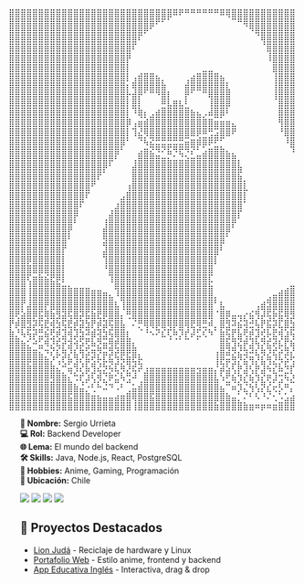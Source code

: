 <div style="display: flex; flex-wrap: wrap; align-items: flex-start;">

<!-- ASCII Art -->
<div style="flex: 1 1 300px; min-width: 250px;">
<pre>
⣿⣿⣿⣿⣿⣿⣿⣿⣿⣿⣿⣿⣿⣿⣿⣿⣿⣿⣿⣿⣿⣿⣿⣿⣿⣿⣿⣿⠿⠟⠛⠛⠛⠛⠛⠛⠿⢿⣿⣿⣿⣿⣿⣿⣿⣿⣿⣿⣿⣿⣿⣿⣿⣿⣿⣿⣿⣿⣿⣿
⣿⣿⣿⣿⣿⣿⣿⣿⣿⣿⣿⣿⣿⣿⣿⣿⣿⣿⣿⣿⣿⣿⣿⣿⣿⠟⠋⠁⠀⠀⠀⠀⠀⠀⠀⠀⠀⠀⠉⠛⢿⣿⣿⣿⣿⣿⣿⣿⣿⣿⣿⣿⣿⣿⣿⣿⣿⣿⣿⣿
⣿⣿⣿⣿⣿⣿⣿⣿⣿⣿⣿⣿⣿⣿⣿⣿⣿⣿⣿⣿⣿⣿⣿⠟⠁⠀⠀⠀⠀⠀⠀⠀⠀⠀⠀⠀⠀⠀⠀⠀⠀⠙⢿⣿⣿⣿⣿⣿⣿⣿⣿⣿⣿⣿⣿⣿⣿⣿⣿⣿
⣿⣿⣿⣿⣿⣿⣿⣿⣿⣿⣿⣿⣿⣿⣿⣿⣿⣿⣿⣿⣿⣿⠃⠀⠀⠀⠀⠀⠀⠀⠀⠀⠀⠀⠀⠀⠀⠀⠀⠀⠀⠀⠀⢻⣿⣿⣿⣿⣿⣿⣿⣿⣿⣿⣿⣿⣿⣿⣿⣿
⣿⣿⣿⣿⣿⣿⣿⣿⣿⣿⣿⣿⣿⣿⣿⣿⣿⣿⣿⣿⣿⠃⠀⠀⠀⠀⠀⠀⠀⠀⠀⠀⠀⠀⠀⠀⠀⠀⠀⠀⠀⠀⠀⠀⢿⣿⣿⣿⣿⣿⣿⣿⣿⣿⣿⣿⣿⣿⣿⣿
⣿⣿⣿⣿⣿⣿⣿⣿⣿⣿⣿⣿⣿⣿⣿⣿⣿⣿⣿⣿⡟⠀⠀⠀⠀⠀⠀⠀⠀⠀⠀⠀⠀⠀⠀⠀⠀⠀⠀⠀⠀⠀⠀⠀⠸⣿⣿⣿⣿⣿⣿⣿⣿⣿⣿⣿⣿⣿⣿⣿
⣿⣿⣿⣿⣿⣿⣿⣿⣿⣿⣿⣿⣿⣿⣿⣿⣿⣿⣿⣿⡇⠀⠀⠀⠀⠀⠀⠀⠀⠀⠀⠀⠀⣀⣀⠀⠀⠀⠀⠀⠀⠀⠀⠀⠀⣿⣿⣿⣿⣿⣿⣿⣿⣿⣿⣿⣿⣿⣿⣿
⣿⣿⣿⣿⣿⣿⣿⣿⣿⣿⣿⣿⣿⣿⣿⣿⣿⣿⣿⣿⡇⢠⣾⣿⣿⣦⡀⠀⠀⠀⢀⣴⣿⣿⣿⣿⣦⠀⠀⠀⠀⠀⠀⠀⠀⢸⣿⣿⣿⣿⣿⣿⣿⣿⣿⣿⣿⣿⣿⣿
⣿⣿⣿⣿⣿⣿⣿⣿⣿⣿⣿⣿⣿⣿⣿⣿⣿⣿⣿⣿⡆⢿⣿⣿⣿⣿⣷⠀⠀⠀⣾⣿⣿⣿⣿⣿⣿⣇⠀⠀⠀⠀⠀⠀⠀⢸⣿⣿⣿⣿⣿⣿⣿⣿⣿⣿⣿⣿⣿⣿
⣿⣿⣿⣿⣿⣿⣿⣿⣿⣿⣿⣿⣿⣿⣿⣿⣿⣿⣿⣿⡗⣾⡟⠁⠉⠙⣿⡇⠀⠀⡟⠁⠀⠉⢿⣿⣿⣿⠀⠀⠀⠀⠀⠀⠀⢸⣿⣿⣿⣿⣿⣿⣿⣿⣿⣿⣿⣿⣿⣿
⣿⣿⣿⣿⣿⣿⣿⣿⣿⣿⣿⣿⣿⣿⣿⣿⣿⣿⣿⣿⡇⣿⡇⠀⠀⠀⣛⣧⣿⣧⣃⠀⠀⠀⢸⣿⣿⡿⠀⠀⠀⠀⠀⠀⠀⠀⣿⣿⣿⣿⣿⣿⣿⣿⣿⣿⣿⣿⣿⣿
⣿⣿⣿⣿⣿⣿⣿⣿⣿⣿⣿⣿⣿⣿⣿⣿⣿⣿⣿⣿⡇⠘⢿⡆⣠⣾⣿⣿⣿⣿⣿⣷⣦⡠⠾⣿⡿⠃⠀⠀⠀⠀⠀⠀⠀⠀⣿⣿⣿⣿⣿⣿⣿⣿⣿⣿⣿⣿⣿⣿
⣿⣿⣿⣿⣿⣿⣿⣿⣿⣿⣿⣿⣿⣿⣿⣿⣿⣿⣿⣿⡿⢠⣶⣾⣿⣿⣿⣿⣿⣿⣿⣿⣿⣿⣿⣶⣶⣶⣄⠀⠀⠀⠀⠀⠀⠀⢻⣿⣿⣿⣿⣿⣿⣿⣿⣿⣿⣿⣿⣿
⣿⣿⣿⣿⣿⣿⣿⣿⣿⣿⣿⣿⣿⣿⣿⣿⣿⣿⣿⣿⡇⢹⣜⢿⣿⣿⣿⣿⣿⣿⣿⣿⡿⠿⢛⣩⣿⣿⠟⠀⠀⠀⠀⠀⠀⠀⠘⣿⣿⣿⣿⣿⣿⣿⣿⣿⣿⣿⣿⣿
⣿⣿⣿⣿⣿⣿⣿⣿⣿⣿⣿⣿⣿⣿⣿⣿⣿⣿⣿⣿⠃⠀⠙⢧⣝⣛⣛⣛⣛⣛⣭⣶⣾⣿⡿⠟⠋⠀⠀⠀⠀⠀⠀⠀⠀⠀⠀⠸⣿⣿⣿⣿⣿⣿⣿⣿⣿⣿⣿⣿
⣿⣿⣿⣿⣿⣿⣿⣿⣿⣿⣿⣿⣿⣿⣿⣿⣿⣿⣿⠃⠀⠀⣠⣶⣝⠻⠝⣯⠻⣟⠻⡝⠃⣡⣶⣿⣷⣄⡀⠀⠀⠀⠀⠀⠀⠀⠀⠀⠹⣿⣿⣿⣿⣿⣿⣿⣿⣿⣿⣿
⣿⣿⣿⣿⣿⣿⣿⣿⣿⣿⣿⣿⣿⣿⣿⣿⣿⡿⠃⠀⠀⢠⣿⣿⣿⣿⣶⣦⣥⣬⣵⣶⣿⣿⣿⣿⣿⣿⣿⡄⠀⠀⠀⠀⠀⠀⠀⠀⠀⠹⣿⣿⣿⣿⣿⣿⣿⣿⣿⣿
⣿⣿⣿⣿⣿⣿⣿⣿⣿⣿⣿⣿⣿⣿⣿⣿⡟⠁⠀⠀⠀⣾⣿⣿⣿⣿⣿⣿⣿⣿⣿⣿⣿⣿⣿⣿⣿⣿⣿⣷⠀⠀⠀⠀⠀⠀⠀⠀⠀⠀⠘⣿⣿⣿⣿⣿⣿⣿⣿⣿
⣿⣿⣿⣿⣿⣿⣿⣿⣿⣿⣿⣿⣿⣿⣿⠏⠀⠀⠀⠀⠀⣿⣿⣿⣿⣿⣿⣿⣿⣿⣿⣿⣿⣿⣿⣿⣿⣿⣿⣷⡀⠀⠀⠀⠀⠀⠀⠀⠀⠀⠀⠈⢿⣿⣿⣿⣿⣿⣿⣿
⣿⣿⣿⣿⣿⣿⣿⣿⣿⣿⣿⣿⣿⣿⠋⠀⠀⠀⠀⠀⢰⣿⣿⣿⣿⣿⣿⣿⣿⣿⣿⣿⣿⣿⣿⣿⣿⣿⣿⣿⣇⠀⠀⠀⠀⠀⠀⠀⠀⠀⠀⠀⠈⢿⣿⣿⣿⣿⣿⣿
⣿⣿⣿⣿⣿⣿⣿⣿⣿⣿⣿⣿⣿⠏⠀⠀⠀⠀⠀⣠⣿⣿⣿⣿⣿⣿⣿⣿⣿⣿⣿⣿⣿⣿⣿⣿⣿⣿⣿⣿⡇⠀⠀⠀⠀⠀⠀⠀⠀⠀⠀⠀⠀⠈⣿⣿⣿⣿⣿⣿
⣿⣿⣿⣿⣿⣿⣿⣿⣿⣿⣿⣿⠏⠀⠀⠀⠀⠀⣰⣿⣿⣿⣿⣿⣿⣿⣿⣿⣿⣿⣿⣿⣿⣿⣿⣿⣿⣿⣿⣿⠁⠀⠀⠀⠀⠀⠀⠀⠀⠀⠀⠀⠀⠀⠸⣿⣿⣿⣿⣿
⣿⣿⣿⣿⣿⣿⣿⣿⣿⣿⣿⡿⠀⠀⠀⠀⠀⣼⣿⣿⣿⣿⣿⣿⣿⣿⣿⣿⣿⣿⣿⣿⣿⣿⣿⣿⣿⣿⣿⡏⠀⠀⠀⠀⠀⠀⠀⠀⠀⠀⠀⠀⠀⠀⠀⣿⣿⣿⣿⣿
⣿⣿⣿⣿⣿⣿⣿⣿⣿⣿⣿⠃⠀⠀⠀⠀⢸⣿⣿⣿⣿⣿⣿⣿⣿⣿⣿⣿⣿⣿⣿⣿⣿⣿⣿⣿⣿⣿⡟⠀⠀⠀⠀⠀⠀⠀⠀⠀⠀⠀⠀⠀⠀⠀⠀⢸⣿⣿⣿⣿
⣿⣿⣿⣿⣿⣿⣿⣿⣿⣿⡏⠀⠀⠀⠀⠀⣿⣿⣿⣿⣿⣿⣿⣿⣿⣿⣿⣿⣿⣿⣿⣿⣿⣿⣿⣿⣿⡟⠀⠀⠀⠀⠀⠀⠀⠀⠀⠀⠀⠀⠀⠀⠀⠀⠀⢸⣿⣿⣿⣿
⣿⣿⣿⣿⣿⣿⣿⣿⣿⣿⠁⠀⠀⠀⠀⠀⣽⣿⣿⣿⣿⣿⣿⣿⣿⣿⣿⣿⣿⣿⣿⣿⣿⣿⣿⣿⡿⠀⠀⠀⠀⠀⠀⠀⠀⠀⠀⠀⠀⠀⠀⠀⠀⠀⠀⣸⣿⣿⣿⣿
⣿⣿⣿⣿⣿⣿⣿⣿⣿⡏⠀⠀⠀⠀⠀⠀⣼⣿⣿⣿⣿⣿⣿⣿⣿⣿⣿⣿⣿⣿⣿⣿⣿⣿⣿⣿⠃⠀⠀⠀⠀⠀⠀⠀⠀⠀⠀⠀⠀⠀⠀⠀⠀⠀⠀⢿⣿⣿⣿⣿
⣿⣿⣿⡿⣿⣿⣿⣿⣿⡇⠀⠀⠀⠀⠀⠀⢹⣿⣿⣿⣿⣿⣿⣿⣿⣿⣿⣿⣿⣿⣿⣿⣿⣿⣿⡇⠀⠀⠀⠀⠀⠀⠀⠀⠀⠀⠀⠀⠀⠀⠀⠀⠀⠀⠀⢸⣿⣿⣿⣿
⣿⣿⣿⣿⣿⣿⣿⣿⣿⡇⠀⠀⠀⠀⠀⠀⠘⣿⣿⣿⣿⣿⣿⣿⣿⣿⣿⣿⣿⣿⣿⣿⣿⣿⣿⠀⠀⠀⠀⠀⠀⠀⠀⠀⠀⠀⠀⠀⠀⠀⠀⠀⠀⠀⠀⠈⣿⣿⣿⣿
⣿⣿⣿⢏⣶⣷⣮⣟⡿⡇⠀⠀⠀⠀⠀⠀⠀⢹⣿⣿⣿⣿⣿⣿⣿⣿⣿⣿⣿⣿⣿⣿⣿⣿⣏⠀⠀⠀⠀⠀⠀⠀⠀⠀⠀⠀⠀⠀⠀⠀⠀⠀⠀⠀⠀⠀⢻⣿⣿⣿
⣿⣿⣿⢸⣿⣿⣿⣿⣿⣶⣦⣤⣤⣤⣀⣀⠀⠀⢿⣿⣿⣿⣿⣿⣿⣿⣿⣿⣿⣿⣿⣿⣿⣿⣷⠀⠀⠀⠀⠀⠀⠀⠀⠀⠀⠀⢀⣠⣶⣿⣿⣿⣧⡀⠀⠀⢸⣿⣿⣿
⣿⣿⣿⢸⣿⣿⣿⣿⣿⣿⣿⣿⣿⣿⣿⣿⣿⣦⠘⣿⣿⣿⣿⣿⣿⣿⣿⣿⣿⣿⣿⣿⣿⣿⣿⡄⠀⠀⠀⠀⠀⠀⠀⠀⣠⣶⣿⣿⣿⣿⣿⣿⣿⣧⠀⠀⢸⣿⣿⣿
⣿⣿⡏⣼⣿⣿⡟⣿⣿⣿⣿⣿⣿⣿⣿⣿⣿⣿⣧⢸⣿⣿⣿⣿⣿⣿⣿⣿⣿⣿⣿⣿⣿⣿⣿⠁⣧⠀⠀⠀⠀⠀⢠⣾⣽⣿⣿⣿⣿⣿⣿⣿⣿⣿⡄⠀⢸⣿⣿⣿
⣿⢟⣵⣿⡿⣯⢿⣷⣻⣽⢯⣿⡽⣯⣷⣟⡿⣿⣿⡄⢛⣿⣿⣿⣿⣿⣿⣿⣿⣿⣿⣿⣿⣿⣿⠈⣿⡿⣤⢤⡔⣮⢻⡼⢯⡷⣯⢿⣻⣯⣿⣿⣿⣿⣷⡀⢸⣽⣿⣿
⡟⡾⣿⣻⡽⢯⣟⢾⣳⢯⣟⡾⣽⣳⡟⡾⣽⢯⣿⣧⠀⠌⡛⢿⢿⡿⣿⢿⡿⣿⢿⣟⢿⣛⠾⡀⣿⣻⠽⣮⢽⣚⢧⡟⣯⡽⣏⣿⣳⢯⡷⣯⢿⣿⣿⣿⣮⡻⣿⣿
⣷⡘⢧⢯⡽⣛⣮⢟⡾⣹⢾⣹⣳⠽⣾⢽⣳⢯⣿⣿⡆⠀⠈⠘⠢⠝⣎⢏⠷⡹⡞⡼⣋⢎⠳⠁⣷⢯⡟⣧⢟⡾⣹⢞⡧⣟⢾⣱⢯⢷⡻⣝⡿⣞⡿⣷⣽⣿⣮⢿
⣿⣿⣦⡊⠵⣋⢾⡹⣞⡽⣺⢵⣫⢟⣧⡻⣭⢿⡾⣿⣿⡄⠀⠀⠀⠀⠀⠈⠈⠁⠉⠀⠁⠀⠀⠀⣿⣯⢻⣝⡾⣹⢧⡻⣞⡽⣎⡟⣮⢗⡻⣝⠾⣭⢻⡵⣻⠽⡿⢞
⣿⣿⣿⣿⣶⣍⠲⡝⣎⢷⡹⣎⢷⣫⢶⡻⣭⣻⡽⣿⡿⣿⡀⠀⠀⠀⠀⠀⠀⠀⠀⠀⠀⠀⠀⢠⣿⣽⡻⣜⣳⠽⣎⢷⡹⣞⡵⣻⡜⣯⡝⣮⢻⡜⢧⡹⢌⠓⣡⣾
⣿⣿⣿⡿⣿⣿⣷⡜⢡⢏⡷⣹⢎⡷⣫⢗⡧⢷⣹⡳⣿⢯⣗⠀⠀⠀⠀⠀⠀⠀⠀⠀⠀⠀⠀⢸⣟⡶⣻⡝⣮⢻⡜⣧⢻⣜⡳⡵⢫⢶⡙⣖⢣⠞⡡⢈⣴⣾⣿⣿
⣿⣿⣿⣿⣿⣿⣿⣿⣦⡉⢶⡹⢎⡷⣹⢮⣝⡳⢧⡻⣜⢯⠞⣰⣶⣶⣶⣶⣶⣶⣶⣶⣲⣶⣶⡌⡾⣵⢣⡟⣼⢣⡟⣼⠳⣎⠷⣙⡏⢶⡹⢌⠃⣠⣾⣿⣿⢹⣿⣿
⣿⣿⣿⣿⣿⣿⣿⣻⣿⣿⣆⠩⢏⡼⢣⡻⣌⠟⣥⠳⣩⠚⢀⣿⣿⣿⣿⣿⣿⣿⣿⣿⣿⣿⣿⣧⠱⣋⢷⡹⣎⢷⡹⣎⢟⡼⣩⠳⣜⠣⡜⣠⣾⣿⣿⣿⣿⣼⣿⣿
⣿⣿⣿⣿⣿⣿⣿⣿⣿⣿⣿⣷⣬⡐⢃⠓⠬⠙⠠⠃⢀⣥⣾⣿⣿⣿⣿⣿⣿⣿⣿⣿⣿⣿⣿⣿⣦⠉⠶⡹⣌⢳⢣⡝⣎⢖⡣⠛⡄⢃⣴⣿⣿⡇⣿⣿⣿⣿⣿⣿
⣿⣿⣿⣿⣿⣿⣿⣿⣿⣿⣯⣿⣿⣿⣶⣦⣤⣤⣴⣶⣿⢿⣿⣿⣯⣿⣿⣿⣿⣿⣿⣿⣿⣿⣿⣿⣿⣷⣤⡁⠌⠃⠣⠘⠌⢂⠡⣡⣴⣿⣿⣿⣿⣭⣿⣿⣿⣿⣿⣿
⣿⣿⣿⣿⣿⣿⣿⣿⣿⣿⣿⣿⣿⣿⣿⣿⣿⣿⣿⣿⣿⢸⣿⣿⣿⣿⣿⣿⣿⣿⣿⣿⣿⣿⣿⣷⣿⣿⣿⣿⣷⣶⠶⡶⠶⣶⣿⣿⣿⣿⣿⣿⣿⣿⣿⣿⣿⣿⣿⣿
</pre>
</div>

<!-- Información -->
<div style="flex: 1 1 200px; min-width: 200px; margin-left: 20px;">
<b>🔹 Nombre:</b> Sergio Urrieta<br>
<b>💻 Rol:</b> Backend Developer<br>
<b>🌐 Lema:</b> El mundo del backend<br>
<b>🛠 Skills:</b> Java, Node.js, React, PostgreSQL<br>
<b>🎨 Hobbies:</b> Anime, Gaming, Programación<br>
<b>📍 Ubicación:</b> Chile<br>

<p align="left">
  <img src="https://img.shields.io/badge/Java-ED8B00?style=for-the-badge&logo=java&logoColor=white">
  <img src="https://img.shields.io/badge/Node.js-339933?style=for-the-badge&logo=node.js&logoColor=white">
  <img src="https://img.shields.io/badge/React-20232A?style=for-the-badge&logo=react&logoColor=61DAFB">
  <img src="https://img.shields.io/badge/PostgreSQL-316192?style=for-the-badge&logo=postgresql&logoColor=white">
</p>

## 🚀 Proyectos Destacados

- [Lion Judá](https://github.com/SergioUrrieta/lion-juda) - Reciclaje de hardware y Linux
- [Portafolio Web](https://github.com/SergioUrrieta/portafolio) - Estilo anime, frontend y backend
- [App Educativa Inglés](https://github.com/SergioUrrieta/app-ingles) - Interactiva, drag & drop
</div>

</div>

